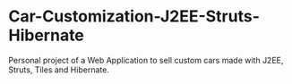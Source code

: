 Car-Customization-J2EE-Struts-Hibernate
=======================================

Personal project of a Web Application to sell custom cars made with J2EE, Struts, Tiles and Hibernate.

